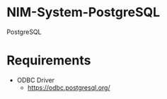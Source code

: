 # NIM-System-PostgreSQL
PostgreSQL

# Requirements
- ODBC Driver
    - https://odbc.postgresql.org/


